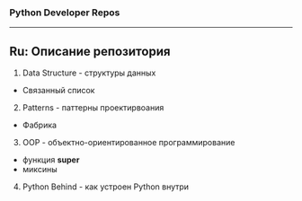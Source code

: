 ### Python Developer Repos

---
Ru: Описание репозитория
---

1. Data Structure - структуры данных
- Связанный список

2. Patterns - паттерны проектирвоания
- Фабрика

3. OOP - объектно-ориентированное программирование
- функция **super**
- миксины

4. Python Behind - как устроен Python внутри